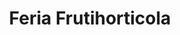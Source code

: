 ---
title: "Feria Frutihorticola"
url: /libertador-general-san-martin/feria-frutihorticola/
shop: supermercado
---